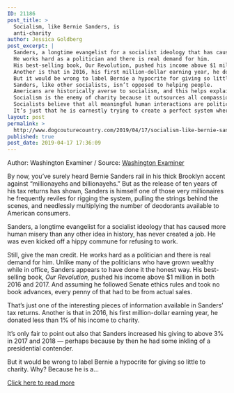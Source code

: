 ```yaml
---
ID: 21186
post_title: >
  Socialism, like Bernie Sanders, is
  anti-charity
author: Jessica Goldberg
post_excerpt: |
  Sanders, a longtime evangelist for a socialist ideology that has caused more human misery than any other idea in history, has never created a job.
  He works hard as a politician and there is real demand for him.
  His best-selling book, Our Revolution, pushed his income above $1 million in both 2016 and 2017.
  Another is that in 2016, his first million-dollar earning year, he donated less than 1% of his income to charity.
  But it would be wrong to label Bernie a hypocrite for giving so little to charity.
  Sanders, like other socialists, isn’t opposed to helping people.
  Americans are historically averse to socialism, and this helps explain their historical culture of giving generously to charity.
  Socialism is the enemy of charity because it outsources all compassion and altruism to the state.
  Socialists believe that all meaningful human interactions are political.
  It’s just that he is earnestly trying to create a perfect system where the government will come and take it away from him, for him.
layout: post
permalink: >
  http://www.dogcouturecountry.com/2019/04/17/socialism-like-bernie-sanders-is-anti-charity/
published: true
post_date: 2019-04-17 17:36:09
---
```

<p class="article-info-author-source"> <span>Author: Washington Examiner</span>&nbsp;/&nbsp;<span>Source: <a href="https://www.washingtonexaminer.com/opinion/editorials/socialism-like-bernie-sanders-is-anti-charity" target="_blank">Washington Examiner</a></span> </p> <p>By now, you’ve surely heard Bernie Sanders rail in his thick Brooklyn accent against “millionayehs and billionayehs.” But as the release of ten years of his tax returns has shown, Sanders is himself one of those very millionaires he frequently reviles for rigging the system, pulling the strings behind the scenes, and needlessly multiplying the number of deodorants available to American consumers.</p>
<p>Sanders, a longtime evangelist for a socialist ideology that has caused more human misery than any other idea in history, has never created a job. He was even kicked off a hippy commune for refusing to work.</p>
<p>Still, give the man credit. He works hard as a politician and there is real demand for him. Unlike many of the politicians who have grown wealthy while in office, Sanders appears to have done it the honest way. His best-selling book, <i>Our Revolution,</i> pushed his income above $1 million in both 2016 and 2017. And assuming he followed Senate ethics rules and took no book advances, every penny of that had to be from actual sales.</p>
<p>That’s just one of the interesting pieces of information available in Sanders’ tax returns. Another is that in 2016, his first million-dollar earning year, he donated less than 1% of his income to charity.</p>
<p>It’s only fair to point out also that Sanders increased his giving to above 3% in 2017 and 2018 — perhaps because by then he had some inkling of a presidential contender.</p>
<p>But it would be wrong to label Bernie a hypocrite for giving so little to charity. Why? Because he is a...</p> <p class="article-info-more"> <a href="https://www.washingtonexaminer.com/opinion/editorials/socialism-like-bernie-sanders-is-anti-charity" target="_blank">Click here to read more</a> </p>